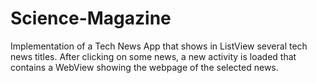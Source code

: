 # Science-Magazine
Implementation of a Tech News App that shows in ListView several tech news titles. After clicking on some news, a new activity is loaded that contains a WebView showing the webpage of the selected news.
